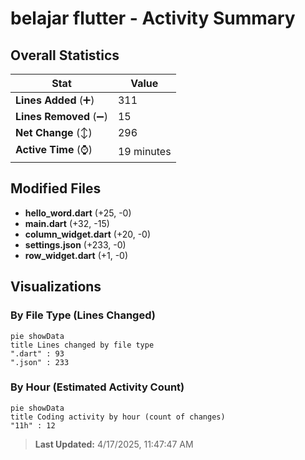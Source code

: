 # belajar flutter - Activity Summary 

## Overall Statistics

| Stat                   | Value                                                             |
| ---------------------- | ----------------------------------------------------------------- |
| **Lines Added** (➕)   | 311                                          |
| **Lines Removed** (➖) | 15                                        |
| **Net Change** (↕)    | 296                |
| **Active Time** (⌚)   | 19 minutes |


## Modified Files
- **hello_word.dart** (+25, -0)
- **main.dart** (+32, -15)
- **column_widget.dart** (+20, -0)
- **settings.json** (+233, -0)
- **row_widget.dart** (+1, -0)

## Visualizations

### By File Type (Lines Changed)

```mermaid
pie showData
title Lines changed by file type
".dart" : 93
".json" : 233
```

### By Hour (Estimated Activity Count)

```mermaid
pie showData
title Coding activity by hour (count of changes)
"11h" : 12
```


> **Last Updated:** 4/17/2025, 11:47:47 AM